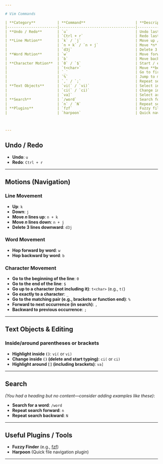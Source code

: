 ```yaml
---

# Vim Commands

| **Category**          | **Command**                       | **Description**                                        |
|-----------------------|-----------------------------------|--------------------------------------------------------|
| **Undo / Redo**       | `u`                               | Undo last change                                       |
|                       | `Ctrl + r`                        | Redo last undone change                                |
| **Line Motion**       | `k` / `j`                         | Move up / down one line                                |
|                       | `n + k` / `n + j`                 | Move *n* lines up / down                               |
|                       | `d3j`                             | Delete 3 lines downward                                |
| **Word Motion**       | `w`                               | Move forward by word                                   |
|                       | `b`                               | Move backward by word                                  |
| **Character Motion**  | `0` / `$`                         | Start / end of line                                    |
|                       | `t<char>`                         | Move **before** the next occurrence of `char`          |
|                       | `_`                               | Go to first non-blank character of line                |
|                       | `%`                               | Jump to matching bracket or function end               |
|                       | `,` / `;`                         | Repeat search forward / backward                       |
| **Text Objects**      | `vi(` / `vi)`                     | Select inside parentheses                              |
|                       | `ci(` / `ci)`                     | Change inside parentheses                              |
|                       | `va]`                             | Select around square brackets                          |
| **Search**            | `/word`                           | Search for "word"                                      |
|                       | `n` / `N`                         | Repeat search forward / backward                       |
| **Plugins**           | `fzf`                             | Fuzzy file finder                                      |
|                       | `harpoon`                         | Quick navigation between files                         |



---
```


## Undo / Redo

* **Undo**: `u`
* **Redo**: `Ctrl + r`

---

## Motions (Navigation)

### Line Movement

* **Up**: `k`
* **Down**: `j`
* **Move *n* lines up**: `n + k`
* **Move *n* lines down**: `n + j`
* **Delete 3 lines downward**: `d3j`

### Word Movement

* **Hop forward by word**: `w`
* **Hop backward by word**: `b`

### Character Movement

* **Go to the beginning of the line**: `0`
* **Go to the end of the line**: `$`
* **Go up to a character (not including it)**: `t<char>` (e.g., `t(`)
* **Go exactly to a character**: `_`
* **Go to the matching pair (e.g., brackets or function end)**: `%`
* **Forward to next occurrence (in search)**: `,`
* **Backward to previous occurrence**: `;`

---

## Text Objects & Editing

### Inside/around parentheses or brackets

* **Highlight inside `()`**: `vi(` or `vi)`
* **Change inside `()` (delete and start typing)**: `ci(` or `ci)`
* **Highlight around `[]` (including brackets)**: `va]`

---

## Search

*(You had a heading but no content—consider adding examples like these)*:

* **Search for a word**: `/word`
* **Repeat search forward**: `n`
* **Repeat search backward**: `N`

---

## Useful Plugins / Tools

* **Fuzzy Finder** (e.g., [fzf](https://github.com/junegunn/fzf))
* **Harpoon** (Quick file navigation plugin)

---

